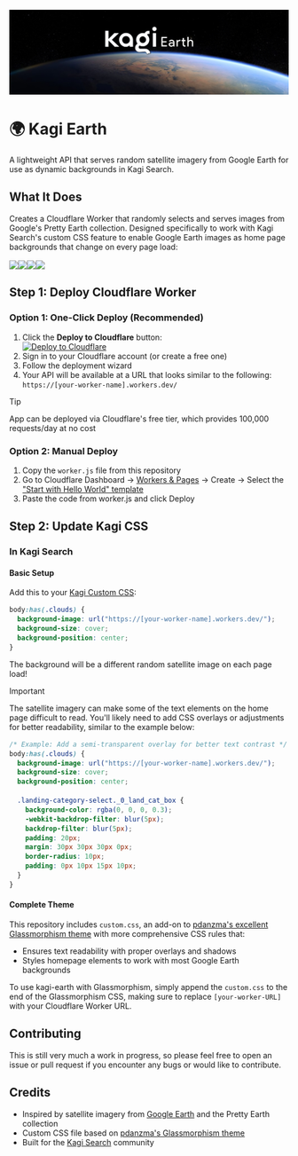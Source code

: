 ![kagi-earth](/images/kagi-earth-updated.png "Kagi Earth")

# 🌍 Kagi Earth

A lightweight API that serves random satellite imagery from Google Earth for use as dynamic backgrounds in Kagi Search.

## What It Does

Creates a Cloudflare Worker that randomly selects and serves images from Google's Pretty Earth collection. Designed specifically to work with Kagi Search's custom CSS feature to enable Google Earth images as home page backgrounds that change on every page load:

<img align="center" src="/images/kagi-earth-screenshot-1.png" width="410"><img align="center" src="/images/kagi-earth-screenshot-2.png" width="410"><img align="center" src="/images/kagi-earth-screenshot-3.png" width="410"><img align="center" src="/images/kagi-earth-screenshot-4.png" width="410">

## Step 1: Deploy Cloudflare Worker

### Option 1: One-Click Deploy (Recommended)

1. Click the **Deploy to Cloudflare** button:<br>
[![Deploy to Cloudflare](https://deploy.workers.cloudflare.com/button)](https://deploy.workers.cloudflare.com/?url=https%3A%2F%2Fgithub.com%2Fconnorshinn%2Fkagi-earth)
2. Sign in to your Cloudflare account (or create a free one)
3. Follow the deployment wizard
4. Your API will be available at a URL that looks similar to the following: `https://[your-worker-name].workers.dev/`

> [!TIP]
> App can be deployed via Cloudflare's free tier, which provides 100,000 requests/day at no cost

### Option 2: Manual Deploy

1. Copy the `worker.js` file from this repository
2. Go to Cloudflare Dashboard → [Workers & Pages](https://dash.cloudflare.com/?to=/:account/workers-and-pages) → Create → Select the ["Start with Hello World" template](https://dash.cloudflare.com/?to=/:account/workers-and-pages/static-templates/hello-world)
4. Paste the code from worker.js and click Deploy

## Step 2: Update Kagi CSS

### In Kagi Search

#### Basic Setup

Add this to your [Kagi Custom CSS](https://kagi.com/settings?p=custom_css):

```css
body:has(.clouds) {
  background-image: url("https://[your-worker-name].workers.dev/");
  background-size: cover;
  background-position: center;
}
```

The background will be a different random satellite image on each page load!

> [!IMPORTANT]
> The satellite imagery can make some of the text elements on the home page difficult to read. You'll likely need to add CSS overlays or adjustments for better readability, similar to the example below:  
```css
/* Example: Add a semi-transparent overlay for better text contrast */
body:has(.clouds) {
  background-image: url("https://[your-worker-name].workers.dev/");
  background-size: cover;
  background-position: center;

  .landing-category-select._0_land_cat_box {
    background-color: rgba(0, 0, 0, 0.3);
    -webkit-backdrop-filter: blur(5px);
    backdrop-filter: blur(5px);
    padding: 20px;
    margin: 30px 30px 30px 0px;
    border-radius: 10px;
    padding: 0px 10px 15px 10px;
  }
}
```

#### Complete Theme

This repository includes `custom.css`, an add-on to [pdanzma's excellent Glassmorphism theme](https://github.com/pdanzma/kagi-css) with more comprehensive CSS rules that:
- Ensures text readability with proper overlays and shadows
- Styles homepage elements to work with most Google Earth backgrounds

To use kagi-earth with Glassmorphism, simply append the `custom.css` to the end of the Glassmorphism CSS, making sure to replace `[your-worker-URL]` with your Cloudflare Worker URL.

## Contributing
This is still very much a work in progress, so please feel free to open an issue or pull request if you encounter any bugs or would like to contribute. 

## Credits

- Inspired by satellite imagery from [Google Earth](https://earth.google.com/) and the Pretty Earth collection
- Custom CSS file based on [pdanzma's Glassmorphism theme](https://github.com/pdanzma/kagi-css)
- Built for the [Kagi Search](https://kagi.com/) community
